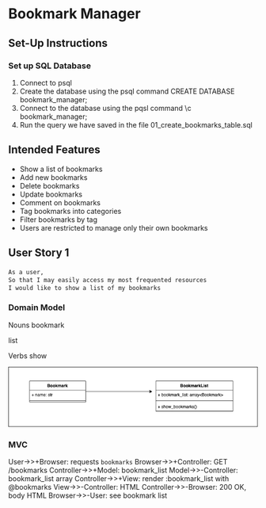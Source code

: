 # Bookmark Manager

## Set-Up Instructions

### Set up SQL Database
1. Connect to psql
2. Create the database using the psql command CREATE DATABASE bookmark_manager;
3. Connect to the database using the pqsl command \c bookmark_manager;
4. Run the query we have saved in the file 01_create_bookmarks_table.sql

## Intended Features

- Show a list of bookmarks
- Add new bookmarks
- Delete bookmarks
- Update bookmarks
- Comment on bookmarks
- Tag bookmarks into categories
- Filter bookmarks by tag
- Users are restricted to manage only their own bookmarks


## User Story 1

```
As a user,
So that I may easily access my most frequented resources
I would like to show a list of my bookmarks
```

### Domain Model

Nouns
bookmark
<!-- user -->
list

Verbs
show

<img src="/docs/domain-model_US1.png">

### MVC

User->>+Browser: requests `bookmarks`
Browser->>+Controller: GET /bookmarks
Controller->>+Model: bookmark_list
Model->>-Controller: bookmark_list array
Controller->>+View: render :bookmark_list with @bookmarks
View->>-Controller: HTML
Controller->>-Browser: 200 OK, body HTML
Browser->>-User: see bookmark list
